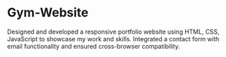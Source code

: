 # Gym-Website
Designed and developed a responsive portfolio website using HTML, CSS, JavaScript to showcase my work and skills.
Integrated a contact form with email functionality and ensured cross-browser compatibility.
